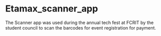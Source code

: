 # Etamax_scanner_app
The Scanner app was used during the annual tech fest at FCRIT by the student council to scan the barcodes for event registration for payment. 
